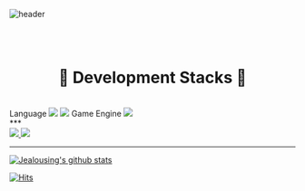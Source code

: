  ![header](https://capsule-render.vercel.app/api?type=rounded&color=timeAuto&height=300&section=header&text=Hello,%20Jealousing%20profile.&desc=I%20wanna%20be%20GameClientProgrammer&fontSize=65&fontAlignY=45&animation=fadein&descSize=30&descAlignY=65&rotate=-7&stroke=FFFFFF)

<br><br>

# <div align = "center"> 🧰  Development Stacks 🧰 </div>
<br>
Language
<img src="https://img.shields.io/badge/C++-0000CC?style=flat-square&logo=cplusplus&logoColor=white"/>
 <img src="https://img.shields.io/badge/Csharp-0000CC?style=flat-square&logo=csharp&logoColor=white"/>
Game Engine
<img src="https://img.shields.io/badge/Unity Engine-000000?style=flat-square&logo=unity&logoColor=white"/>
<br>
***  
<br>
<a href="https://www.youtube.com/channel/UCt0ZnTLCoGqdj9U5uW6Yb-g" target="_blank"><img src="https://img.shields.io/badge/StudyDevelopment_Youtube-FF0000?style=flat-square&logo=YouTube&logoColor=white"/> <a href="https://www.youtube.com/c/%EC%A7%88%ED%88%AC" target="_blank"><img src="https://img.shields.io/badge/GamePlaying_Youtube-FF0000?style=flat-square&logo=YouTube&logoColor=white"/>
<br>
 
 
 
 
 ***
 ![Jealousing's github stats](https://github-readme-stats.vercel.app/api?username=Jealousing&show_icons=true)

 [![Hits](https://hits.seeyoufarm.com/api/count/incr/badge.svg?url=https%3A%2F%2Fgithub.com%2FJealousing%2Fhit-counter&count_bg=%2379C83D&title_bg=%23555555&icon=&icon_color=%23E7E7E7&title=hits&edge_flat=false)](https://hits.seeyoufarm.com)
